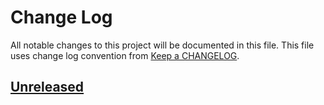 # Change Log
All notable changes to this project will be documented in this file.
This file uses change log convention from [Keep a CHANGELOG](http://keepachangelog.com).

## [Unreleased]

[Unreleased]: https://github.com/labpositiva/cookiecutter-ansible-role/compare/0.0.1...HEAD
[0.0.1]: https://github.com/labpositiva/cookiecutter-ansible-role/compare/0.0.0...0.0.1

[CHANGELOG.md]: CHANGELOG.md
[CONTRIBUTING.md]: CONTRIBUTING.md
[LICENCE.md]: LICENCE.md
[README.md]: README.md
